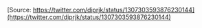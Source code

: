 [Source: https://twitter.com/diprjk/status/1307303593876230144](https://twitter.com/diprjk/status/1307303593876230144)